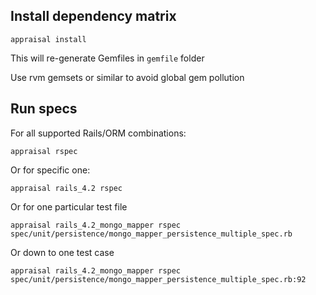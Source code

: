 ## Install dependency matrix

    appraisal install

This will re-generate Gemfiles in `gemfile` folder

Use rvm gemsets or similar to avoid global gem pollution

## Run specs

For all supported Rails/ORM combinations:

    appraisal rspec

Or for specific one:

    appraisal rails_4.2 rspec

Or for one particular test file

    appraisal rails_4.2_mongo_mapper rspec spec/unit/persistence/mongo_mapper_persistence_multiple_spec.rb

Or down to one test case

    appraisal rails_4.2_mongo_mapper rspec spec/unit/persistence/mongo_mapper_persistence_multiple_spec.rb:92